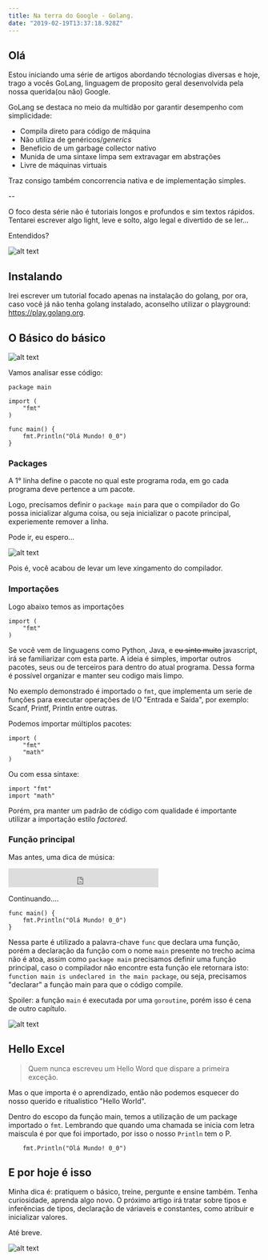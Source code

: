```yaml
---
title: Na terra do Google - Golang.
date: "2019-02-19T13:37:18.928Z"
---
```


## Olá

Estou iniciando uma série de artigos abordando técnologias diversas e hoje, trago a vocês GoLang, linguagem de proposito geral desenvolvida pela nossa querida(ou não) Google.

GoLang se destaca no meio da multidão por garantir desempenho com simplicidade:

* Compila direto para código de máquina
* Não utiliza de genéricos/<i>generics</i>
* Beneficio de um garbage collector nativo
* Munida de uma sintaxe limpa sem extravagar em abstrações
* Livre de máquinas virtuais

Traz consigo também concorrencia nativa e de implementação simples.

--

O foco desta série não é tutoriais longos e profundos e sim 
textos rápidos. 
Tentarei escrever algo light, leve e solto, algo legal e divertido de se ler...

Entendidos?

![alt text](https://media.giphy.com/media/39iws5wbhTn4cCjxZP/giphy.gif "Entendido")

## Instalando

Irei escrever um tutorial focado apenas na instalação do golang,  por ora, caso você já não tenha golang instalado, aconselho utilizar o playground: https://play.golang.org.

## O Básico do básico

![alt text](https://media.giphy.com/media/2vKBgkqIls4Hm/giphy.gif "Fome")

Vamos analisar esse código:

```go{}
package main

import (
	"fmt"
)

func main() {
	fmt.Println("Olá Mundo! 0_0")
}
```

### Packages

A 1° linha define o pacote no qual este programa roda, em go cada programa deve pertence a um pacote.

Logo, precisamos definir o ``package main`` para que o compilador do Go possa inicializar alguma coisa, ou seja inicializar o pacote principal, experiemente remover a linha.

Pode ir, eu espero...

![alt text](https://media.giphy.com/media/u5eXlkXWkrITm/giphy.gif ":/")


Pois é, você acabou de levar um leve xingamento do compilador. 

### Importações

Logo abaixo temos as importações

```go{}
import (
	"fmt"
)
```

Se você vem de linguagens como Python, Java, e ~~eu sinto muito~~ javascript, irá se familiarizar com esta parte. A ideia é simples, importar outros pacotes, seus ou de terceiros para dentro do atual programa. Dessa forma é possível organizar e manter seu codigo mais limpo.

No exemplo demonstrado é importado o ``fmt``, que implementa um serie de funções para executar operações de I/O "Entrada e Saída", por exemplo: Scanf, Printf, Println entre outras.

Podemos importar múltiplos pacotes:

```go{}
import (
	"fmt"
	"math"
)
```

Ou com essa sintaxe:

```go{}
import "fmt"
import "math"
```

Porém, pra manter um padrão de código com qualidade é importante utilizar a importação estilo <i>factored</i>.



### Função principal

Mas antes, uma dica de música:

<iframe src="https://open.spotify.com/embed/track/57lCa95tmjJ8EYdNTex8Kk" width="300" height="38" frameborder="0" allowtransparency="true" allow="encrypted-media"></iframe>

Continuando....

```go{}
func main() {
	fmt.Println("Olá Mundo! 0_0")
}
```

Nessa parte é utilizado a palavra-chave ``func`` que declara uma função, porém a declaração da função com o nome ``main`` presente no trecho acima não é atoa, assim como ``package main`` precisamos definir uma função principal, caso o compilador não encontre esta função ele retornara isto: ``function main is undeclared in the main package``, ou seja, precisamos "declarar" a função main para que o código compile.

Spoiler: a função ``main`` é executada por uma ``goroutine``, porém isso é cena de outro capítulo.

![alt text](https://media1.tenor.com/images/412601134cd84db814e752fa8ceb2c92/tenor.gif?itemid=10848503 "Omg! O que é goroutines?")


## Hello Excel

> Quem  nunca escreveu um  Hello Word que dispare a primeira exceção.

Mas o que importa é o aprendizado, então não podemos esquecer do nosso querido e ritualistico "Hello World".

Dentro do escopo da função main, temos a utilização de um package importado o ``fmt``.
Lembrando que quando uma chamada se inicia com letra maiscula é por que foi importado, por isso o nosso ``Println`` tem o P.

```go{}
	fmt.Println("Olá Mundo! 0_0")
```

## E por hoje é isso

Minha dica é: pratiquem o básico, treine, pergunte e ensine também. Tenha curiosidade, aprenda algo novo.
O próximo artigo irá tratar sobre tipos e inferências de tipos, declaração de váriaveis e constantes, como atribuir e inicializar valores.


Até breve.

![alt text](https://vignette.wikia.nocookie.net/looneytunes/images/e/e1/All.jpg/revision/latest?cb=20150313020828 "o/")









